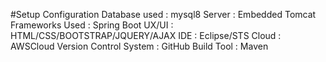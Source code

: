 #Setup Configuration
Database used            : mysql8
Server                   : Embedded Tomcat
Frameworks Used          : Spring Boot
UX/UI                    : HTML/CSS/BOOTSTRAP/JQUERY/AJAX
IDE                      : Eclipse/STS
Cloud                    : AWSCloud
Version Control System   : GitHub
Build Tool               : Maven
  
